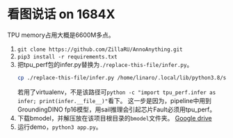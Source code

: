 # 看图说话 on 1684X
TPU memory占用大概是6600M多点。
1. `git clone https://github.com/ZillaRU/AnnoAnything.git`
2. `pip3 install -r requirements.txt`
3. 把tpu_perf包的infer.py替换为`./replace-this-file/infer.py`。
    ```bash
    cp ./replace-this-file/infer.py /home/linaro/.local/lib/python3.8/site-packages/tpu_perf/ 
    ```
    若用了virtualenv，不是该路径可`python -c "import tpu_perf.infer as infer; print(infer.__file__)"`看下。
    这一步是因为，pipeline中用到GroundingDINO fp16模型，用sail推理会引起芯片Fault必须用tpu_perf。
4. 下载bmodel，并解压放在该项目根目录的`bmodel`文件夹。 [Google drive](https://drive.google.com/drive/folders/1WFfq32nKCYhEwJvCZV5XYw9sFRriZYqP?usp=sharing)
5. 运行demo，`python3 app.py`。


